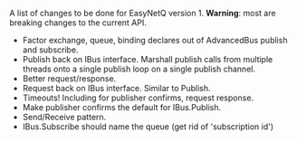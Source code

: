 A list of changes to be done for EasyNetQ version 1. **Warning**: most are breaking changes to the current API.

* Factor exchange, queue, binding declares out of AdvancedBus publish and subscribe.
* Publish back on IBus interface. Marshall publish calls from multiple threads onto a single publish loop on a single publish channel.
* Better request/response.
* Request back on IBus interface. Similar to Publish.
* Timeouts! Including for publisher confirms, request response.
* Make publisher confirms the default for IBus.Publish.
* Send/Receive pattern.
* IBus.Subscribe should name the queue (get rid of 'subscription id')